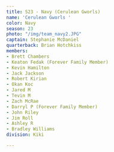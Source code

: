 ```yaml
---
title: S23 - Navy (Cerulean Gworls)
name: 'Cerulean Gworls '
color: Navy
season: 23
photo: "/img/team_navy2.JPG"
captain: Stephanie McDaniel
quarterback: Brian Hotchkiss
members:
- Brett Chambers
- Keaton Fedak (Forever Family Member)
- Kevin Hamilton
- Jack Jackson
- Robert Kirian
- Okan Koc
- Jared M
- Tevin M
- Zach McRae
- Darryl P (Forever Family Member)
- John Riley
- Jim Roll
- Ashley R
- Bradley Williams
division: Kiki

---
```

